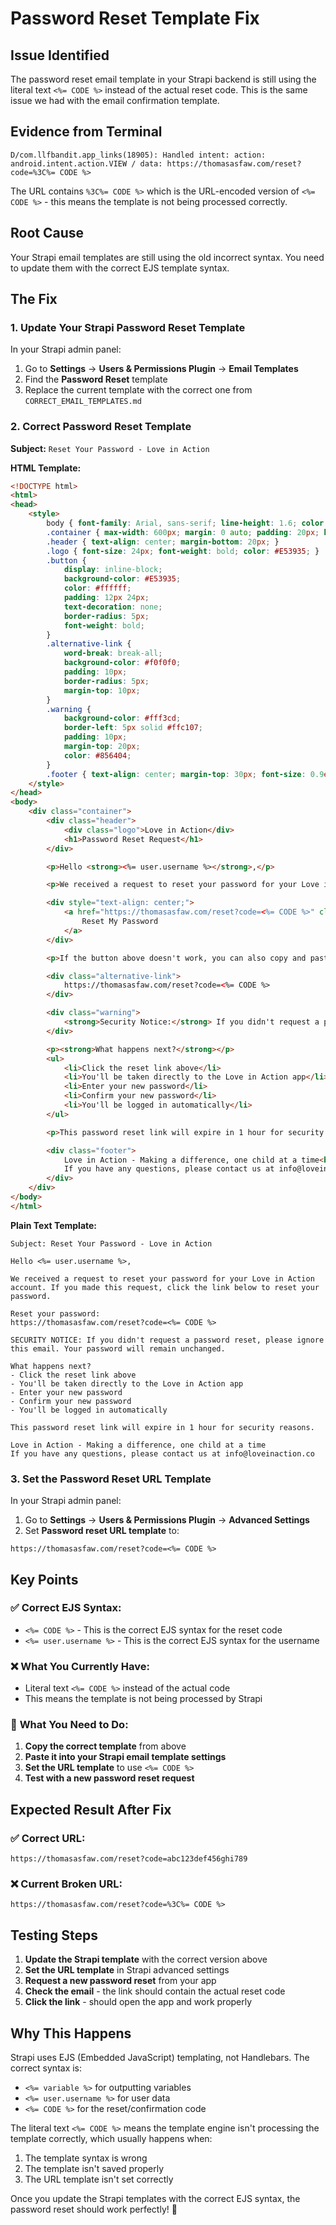 # Password Reset Template Fix

## Issue Identified

The password reset email template in your Strapi backend is still using the literal text `<%= CODE %>` instead of the actual reset code. This is the same issue we had with the email confirmation template.

## Evidence from Terminal

```
D/com.llfbandit.app_links(18905): Handled intent: action: android.intent.action.VIEW / data: https://thomasasfaw.com/reset?code=%3C%= CODE %>
```

The URL contains `%3C%= CODE %>` which is the URL-encoded version of `<%= CODE %>` - this means the template is not being processed correctly.

## Root Cause

Your Strapi email templates are still using the old incorrect syntax. You need to update them with the correct EJS template syntax.

## The Fix

### 1. Update Your Strapi Password Reset Template

In your Strapi admin panel:
1. Go to **Settings** → **Users & Permissions Plugin** → **Email Templates**
2. Find the **Password Reset** template
3. Replace the current template with the correct one from `CORRECT_EMAIL_TEMPLATES.md`

### 2. Correct Password Reset Template

**Subject:** `Reset Your Password - Love in Action`

**HTML Template:**
```html
<!DOCTYPE html>
<html>
<head>
    <style>
        body { font-family: Arial, sans-serif; line-height: 1.6; color: #333; }
        .container { max-width: 600px; margin: 0 auto; padding: 20px; border: 1px solid #ddd; border-radius: 8px; }
        .header { text-align: center; margin-bottom: 20px; }
        .logo { font-size: 24px; font-weight: bold; color: #E53935; }
        .button {
            display: inline-block;
            background-color: #E53935;
            color: #ffffff;
            padding: 12px 24px;
            text-decoration: none;
            border-radius: 5px;
            font-weight: bold;
        }
        .alternative-link {
            word-break: break-all;
            background-color: #f0f0f0;
            padding: 10px;
            border-radius: 5px;
            margin-top: 10px;
        }
        .warning {
            background-color: #fff3cd;
            border-left: 5px solid #ffc107;
            padding: 10px;
            margin-top: 20px;
            color: #856404;
        }
        .footer { text-align: center; margin-top: 30px; font-size: 0.9em; color: #777; }
    </style>
</head>
<body>
    <div class="container">
        <div class="header">
            <div class="logo">Love in Action</div>
            <h1>Password Reset Request</h1>
        </div>

        <p>Hello <strong><%= user.username %></strong>,</p>

        <p>We received a request to reset your password for your Love in Action account. If you made this request, click the button below to reset your password.</p>

        <div style="text-align: center;">
            <a href="https://thomasasfaw.com/reset?code=<%= CODE %>" class="button">
                Reset My Password
            </a>
        </div>

        <p>If the button above doesn't work, you can also copy and paste this link into your browser:</p>

        <div class="alternative-link">
            https://thomasasfaw.com/reset?code=<%= CODE %>
        </div>

        <div class="warning">
            <strong>Security Notice:</strong> If you didn't request a password reset, please ignore this email. Your password will remain unchanged.
        </div>

        <p><strong>What happens next?</strong></p>
        <ul>
            <li>Click the reset link above</li>
            <li>You'll be taken directly to the Love in Action app</li>
            <li>Enter your new password</li>
            <li>Confirm your new password</li>
            <li>You'll be logged in automatically</li>
        </ul>

        <p>This password reset link will expire in 1 hour for security reasons.</p>

        <div class="footer">
            Love in Action - Making a difference, one child at a time<br>
            If you have any questions, please contact us at info@loveinaction.co
        </div>
    </div>
</body>
</html>
```

**Plain Text Template:**
```
Subject: Reset Your Password - Love in Action

Hello <%= user.username %>,

We received a request to reset your password for your Love in Action account. If you made this request, click the link below to reset your password.

Reset your password:
https://thomasasfaw.com/reset?code=<%= CODE %>

SECURITY NOTICE: If you didn't request a password reset, please ignore this email. Your password will remain unchanged.

What happens next?
- Click the reset link above
- You'll be taken directly to the Love in Action app
- Enter your new password
- Confirm your new password
- You'll be logged in automatically

This password reset link will expire in 1 hour for security reasons.

Love in Action - Making a difference, one child at a time
If you have any questions, please contact us at info@loveinaction.co
```

### 3. Set the Password Reset URL Template

In your Strapi admin panel:
1. Go to **Settings** → **Users & Permissions Plugin** → **Advanced Settings**
2. Set **Password reset URL template** to:
```
https://thomasasfaw.com/reset?code=<%= CODE %>
```

## Key Points

### ✅ **Correct EJS Syntax:**
- `<%= CODE %>` - This is the correct EJS syntax for the reset code
- `<%= user.username %>` - This is the correct EJS syntax for the username

### ❌ **What You Currently Have:**
- Literal text `<%= CODE %>` instead of the actual code
- This means the template is not being processed by Strapi

### 🔧 **What You Need to Do:**
1. **Copy the correct template** from above
2. **Paste it into your Strapi email template settings**
3. **Set the URL template** to use `<%= CODE %>`
4. **Test with a new password reset request**

## Expected Result After Fix

### ✅ **Correct URL:**
```
https://thomasasfaw.com/reset?code=abc123def456ghi789
```

### ❌ **Current Broken URL:**
```
https://thomasasfaw.com/reset?code=%3C%= CODE %>
```

## Testing Steps

1. **Update the Strapi template** with the correct version above
2. **Set the URL template** in Strapi advanced settings
3. **Request a new password reset** from your app
4. **Check the email** - the link should contain the actual reset code
5. **Click the link** - should open the app and work properly

## Why This Happens

Strapi uses EJS (Embedded JavaScript) templating, not Handlebars. The correct syntax is:
- `<%= variable %>` for outputting variables
- `<%= user.username %>` for user data
- `<%= CODE %>` for the reset/confirmation code

The literal text `<%= CODE %>` means the template engine isn't processing the template correctly, which usually happens when:
1. The template syntax is wrong
2. The template isn't saved properly
3. The URL template isn't set correctly

Once you update the Strapi templates with the correct EJS syntax, the password reset should work perfectly! 🎉
